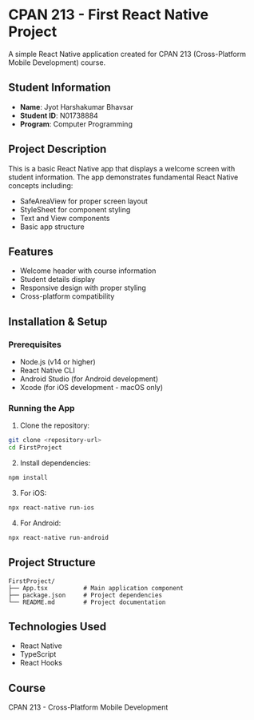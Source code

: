 # CPAN 213 - First React Native Project

A simple React Native application created for CPAN 213 (Cross-Platform Mobile Development) course.

## Student Information
- **Name**: Jyot Harshakumar Bhavsar
- **Student ID**: N01738884
- **Program**: Computer Programming

## Project Description
This is a basic React Native app that displays a welcome screen with student information. The app demonstrates fundamental React Native concepts including:
- SafeAreaView for proper screen layout
- StyleSheet for component styling
- Text and View components
- Basic app structure

## Features
- Welcome header with course information
- Student details display
- Responsive design with proper styling
- Cross-platform compatibility

## Installation & Setup

### Prerequisites
- Node.js (v14 or higher)
- React Native CLI
- Android Studio (for Android development)
- Xcode (for iOS development - macOS only)

### Running the App

1. Clone the repository:
```bash
git clone <repository-url>
cd FirstProject
```

2. Install dependencies:
```bash
npm install
```

3. For iOS:
```bash
npx react-native run-ios
```

4. For Android:
```bash
npx react-native run-android
```

## Project Structure
```
FirstProject/
├── App.tsx          # Main application component
├── package.json     # Project dependencies
└── README.md        # Project documentation
```

## Technologies Used
- React Native
- TypeScript
- React Hooks

## Course
CPAN 213 - Cross-Platform Mobile Development